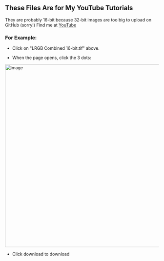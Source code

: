 ## These Files Are for My YouTube Tutorials
They are probably 16-bit because 32-bit images are too big to upload on GitHub (sorry!)
Find me at [YouTube](https://www.YouTube.com/@deepskydetail)

### For Example: 
- Click on "LRGB Combined 16-bit.tif" above.

- When the page opens, click the 3 dots:

<img width="1415" height="599" alt="image" src="https://github.com/user-attachments/assets/0c41628e-0db2-48c0-9d10-e216f3499d92" />

- Click download to download
